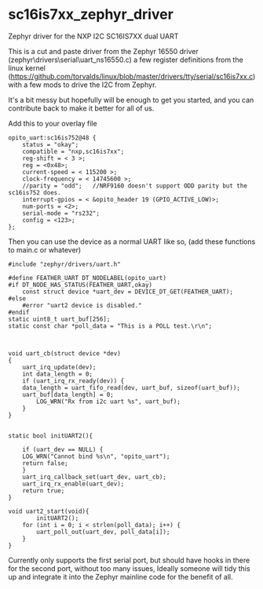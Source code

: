# sc16is7xx_zephyr_driver
Zephyr driver for the NXP I2C SC16IS7XX dual UART

This is a cut and paste driver from the Zephyr 16550 driver (zephyr\drivers\serial\uart_ns16550.c) a few register definitions from the linux kernel (https://github.com/torvalds/linux/blob/master/drivers/tty/serial/sc16is7xx.c) with a few mods to drive the I2C from Zephyr. 

It's a bit messy but hopefully will be enough to get you started, and you can contribute back to make it better for all of us. 

Add this to your overlay file

	opito_uart:sc16is752@48 {
		status = "okay";
		compatible = "nxp,sc16is7xx";
		reg-shift = < 3 >;
		reg = <0x48>;
		current-speed = < 115200 >;
		clock-frequency = < 14745600 >;
		//parity = "odd"; 	//NRF9160 doesn't support ODD parity but the sc16is752 does.
		interrupt-gpios = < &opito_header 19 (GPIO_ACTIVE_LOW)>;
		num-ports = <2>; 
		serial-mode = "rs232";
		config = <123>;
	};
	
	
Then you can use the device as a normal UART like so, (add these functions to main.c or whatever)

	#include "zephyr/drivers/uart.h"
	
	#define FEATHER_UART DT_NODELABEL(opito_uart)
	#if DT_NODE_HAS_STATUS(FEATHER_UART,okay)
		const struct device *uart_dev = DEVICE_DT_GET(FEATHER_UART);
	#else
		#error "uart2 device is disabled."
	#endif
	static uint8_t uart_buf[256];
	static const char *poll_data = "This is a POLL test.\r\n";

	
	
	void uart_cb(struct device *dev)
	{
	    uart_irq_update(dev);
	    int data_length = 0;
	    if (uart_irq_rx_ready(dev)) {
		data_length = uart_fifo_read(dev, uart_buf, sizeof(uart_buf));
		uart_buf[data_length] = 0;
			LOG_WRN("Rx from i2c uart %s", uart_buf);
	    }
	}


	static bool initUART2(){

	    if (uart_dev == NULL) {
		LOG_WRN("Cannot bind %s\n", "opito_uart");
		return false;
	    }
	    uart_irq_callback_set(uart_dev, uart_cb);
		uart_irq_rx_enable(uart_dev);
	    return true;
	}

	void uart2_start(void){
	    	initUART2();
		for (int i = 0; i < strlen(poll_data); i++) {
			uart_poll_out(uart_dev, poll_data[i]);
		}
	}


Currently only supports the first serial port, but should have hooks in there for the second port, without too many issues, Ideally someone will tidy this up and integrate it into the Zephyr mainline code for the benefit of all. 

